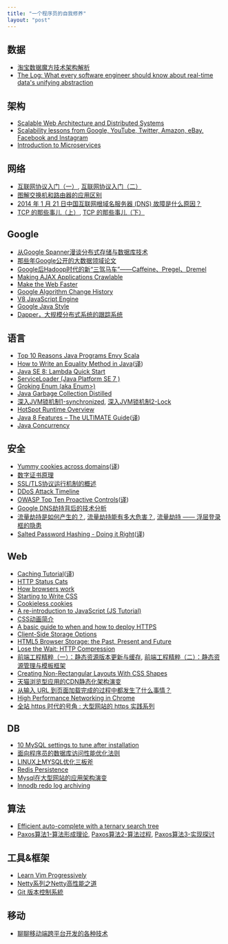 ```yaml
---
title: "一个程序员的自我修养"
layout: "post"
---
```


## 数据
* [淘宝数据魔方技术架构解析](http://www.programmer.com.cn/7578/)
* [The Log: What every software engineer should know about real-time data's unifying abstraction](http://engineering.linkedin.com/distributed-systems/log-what-every-software-engineer-should-know-about-real-time-datas-unifying)

## 架构
* [Scalable Web Architecture and Distributed Systems](http://www.aosabook.org/en/distsys.html)
* [Scalability lessons from Google, YouTube, Twitter, Amazon, eBay, Facebook and Instagram](http://www.dodgycoder.net/2012/04/scalability-lessons-from-google-youtube.html)
* [Introduction to Microservices](http://nginx.com/blog/introduction-to-microservices/)

## 网络
* [互联网协议入门（一）](http://www.ruanyifeng.com/blog/2012/05/internet_protocol_suite_part_i.html), [互联网协议入门（二）](http://www.ruanyifeng.com/blog/2012/06/internet_protocol_suite_part_ii.html)
* [图解交换机和路由器的应用区别](http://network.51cto.com/art/200908/146012_all.htm)
* [2014 年 1 月 21 日中国互联网根域名服务器 (DNS) 故障是什么原因？](http://www.zhihu.com/question/22572025)
* [TCP 的那些事儿（上）](http://coolshell.cn/articles/11564.html), [TCP 的那些事儿（下）](http://coolshell.cn/articles/11609.html)

## Google
* [从Google Spanner漫谈分布式存储与数据库技术](http://www.programmer.com.cn/14015/)
* [那些年Google公开的大数据领域论文](http://www.csdn.net/article/2013-02-28/2814298-google-bigdata-papers)
* [Google后Hadoop时代的新“三驾马车”——Caffeine、Pregel、Dremel](http://www.csdn.net/article/2012-08-21/2808870-Google-Hadoop-versus-Dremel)
* [Making AJAX Applications Crawlable](https://developers.google.com/webmasters/ajax-crawling/)
* [Make the Web Faster](https://developers.google.com/speed/)
* [Google Algorithm Change History](http://moz.com/google-algorithm-change)
* [V8 JavaScript Engine](https://code.google.com/p/v8/)
* [Google Java Style](http://google-styleguide.googlecode.com/svn/trunk/javaguide.html)
* [Dapper，大规模分布式系统的跟踪系统](http://bigbully.github.io/Dapper-translation/)

## 语言
* [Top 10 Reasons Java Programs Envy Scala](http://prezi.com/07yqjyfcotn6/top-10-reasons-java-programs-envy-scala/)
* [How to Write an Equality Method in Java](http://www.artima.com/lejava/articles/equality.html)([译](http://coolshell.cn/articles/1051.html))
* [Java SE 8: Lambda Quick Start](http://www.oracle.com/webfolder/technetwork/tutorials/obe/java/Lambda-QuickStart/index.html)
* [ServiceLoader (Java Platform SE 7 )](http://docs.oracle.com/javase/7/docs/api/java/util/ServiceLoader.html)
* [Groking Enum (aka Enum>)](http://madbean.com/2004/mb2004-3/)
* [Java Garbage Collection Distilled](http://mechanical-sympathy.blogspot.ca/2013/07/java-garbage-collection-distilled.html)
* [深入JVM锁机制1-synchronized](http://blog.csdn.net/chen77716/article/details/6618779), [深入JVM锁机制2-Lock](http://blog.csdn.net/chen77716/article/details/6641477)
* [HotSpot Runtime Overview](http://openjdk.java.net/groups/hotspot/docs/RuntimeOverview.html)
* [Java 8 Features – The ULTIMATE Guide](http://www.javacodegeeks.com/2014/05/java-8-features-tutorial.html)([译](http://www.importnew.com/11908.html))
* [Java Concurrency](http://tutorials.jenkov.com/java-concurrency/index.html)

## 安全
* [Yummy cookies across domains](https://github.com/blog/1466-yummy-cookies-across-domains)([译](http://www.oschina.net/translate/yummy-cookies-across-domains))
* [数字证书原理](http://www.cnblogs.com/JeffreySun/archive/2010/06/24/1627247.html)
* [SSL/TLS协议运行机制的概述](http://www.ruanyifeng.com/blog/2014/02/ssl_tls.html)
* [DDoS Attack Timeline](http://www.defense.net/ddos-attack-timeline.html)
* [OWASP Top Ten Proactive Controls](https://www.owasp.org/index.php/OWASP_Proactive_Controls#tab=OWASP_Top_Ten_Proactive_Controls)([译](http://www.infoq.com/cn/news/2014/06/owasp-proactive_controls))
* [Google DNS劫持背后的技术分析](http://drops.wooyun.org/papers/1207)
* [流量劫持是如何产生的？](http://fex.baidu.com/blog/2014/04/traffic-hijack/), [流量劫持能有多大危害？](http://fex.baidu.com/blog/2014/04/traffic-hijack-2/), [流量劫持 —— 浮层登录框的隐患](http://fex.baidu.com/blog/2014/06/danger-behind-popup-login-dialog/)
* [Salted Password Hashing - Doing it Right](https://crackstation.net/hashing-security.htm)([译](http://blog.jobbole.com/61872/))

## Web
* [Caching Tutorial](https://www.mnot.net/cache_docs/)([译](http://www.chedong.com/tech/cache_docs.html))
* [HTTP Status Cats](https://www.flickr.com/photos/girliemac/sets/72157628409467125/)
* [How browsers work](http://taligarsiel.com/Projects/howbrowserswork1.htm)
* [Starting to Write CSS](http://davidwalsh.name/starting-css)
* [Cookieless cookies](http://lucb1e.com/rp/cookielesscookies/)
* [A re-introduction to JavaScript (JS Tutorial)](https://developer.mozilla.org/en-US/docs/Web/JavaScript/A_re-introduction_to_JavaScript)
* [CSS动画简介](http://www.ruanyifeng.com/blog/2014/02/css_transition_and_animation.html)
* [A basic guide to when and how to deploy HTTPS](http://erik.io/blog/2013/06/08/a-basic-guide-to-when-and-how-to-deploy-https/)
* [Client-Side Storage Options](http://tech.pro/blog/1486/client-side-storage-options)
* [HTML5 Browser Storage: the Past, Present and Future](http://www.sitepoint.com/html5-browser-storage-past-present-future/)
* [Lose the Wait: HTTP Compression](http://zoompf.com/blog/2012/02/lose-the-wait-http-compression)
* [前端工程精粹（一）：静态资源版本更新与缓存](http://www.infoq.com/cn/articles/front-end-engineering-and-performance-optimization-part1), [前端工程精粹（二）：静态资源管理与模板框架](http://www.infoq.com/cn/articles/front-end-engineering-and-performance-optimization-part2)
* [Creating Non-Rectangular Layouts With CSS Shapes](http://sarasoueidan.com/blog/css-shapes/index.html)
* [天猫浏览型应用的CDN静态化架构演变](http://www.csdn.net/article/2014-01-22/2818227-CDN-Architecture)
* [从输入 URL 到页面加载完成的过程中都发生了什么事情？](http://fex.baidu.com/blog/2014/05/what-happen/)
* [High Performance Networking in Chrome](http://aosabook.org/en/posa/high-performance-networking-in-chrome.html)
* [全站 https 时代的号角 : 大型网站的 https 实践系列](http://op.baidu.com/2015/04/https-index/)

## DB
* [10 MySQL settings to tune after installation](http://www.mysqlperformanceblog.com/2014/01/28/10-mysql-settings-to-tune-after-installation/)
* [面向程序员的数据库访问性能优化法则](http://blog.csdn.net/yzsind/article/details/6059209)
* [LINUX上MYSQL优化三板斧](http://www.woqutech.com/?p=1200)
* [Redis Persistence](http://redis.io/topics/persistence)
* [Mysql在大型网站的应用架构演变](http://www.cnblogs.com/Creator/p/3776110.html)
* [Innodb redo log archiving](http://www.mysqlperformanceblog.com/2014/03/28/innodb-redo-log-archiving/)

## 算法
* [Efficient auto-complete with a ternary search tree](http://igoro.com/archive/efficient-auto-complete-with-a-ternary-search-tree/)
* [Paxos算法1-算法形成理论](http://blog.csdn.net/chen77716/article/details/6166675), [Paxos算法2-算法过程](http://blog.csdn.net/chen77716/article/details/6170235), [Paxos算法3-实现探讨](http://blog.csdn.net/chen77716/article/details/6172392)

## 工具&框架
* [Learn Vim Progressively](http://yannesposito.com/Scratch/en/blog/Learn-Vim-Progressively/)
* [Netty系列之Netty高性能之道](http://www.infoq.com/cn/articles/netty-high-performance)
* [Git 版本控制系統](https://ihower.tw/git/)

## 移动
* [聊聊移动端跨平台开发的各种技术](http://fex.baidu.com/blog/2015/05/cross-mobile/)
